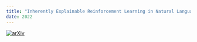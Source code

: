 ```yaml
---
title: "Inherently Explainable Reinforcement Learning in Natural Language"
date: 2022
---
```

[![arXiv](https://img.shields.io/badge/arXiv-2112.08907-b31b1b.svg)](https://arxiv.org/abs/2112.08907)

